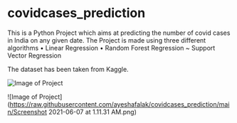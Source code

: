 # covidcases_prediction

This is a Python Project which aims at predicting the number of covid cases in India on any given date.
The Project is made using three different algorithms 
• Linear Regression
• Random Forest Regression
~ Support Vector Regression


The dataset has been taken from Kaggle.


![Image of Project](https://raw.githubusercontent.com/ayeshafalak/covidcases_prediction/main/covidimg1.png)

![Image of Project](https://raw.githubusercontent.com/ayeshafalak/covidcases_prediction/main/Screenshot 2021-06-07 at 1.11.31 AM.png)



